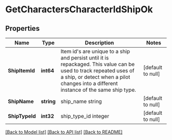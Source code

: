 # GetCharactersCharacterIdShipOk

## Properties
Name | Type | Description | Notes
------------ | ------------- | ------------- | -------------
**ShipItemId** | **int64** | Item id&#39;s are unique to a ship and persist until it is repackaged. This value can be used to track repeated uses of a ship, or detect when a pilot changes into a different instance of the same ship type. | [default to null]
**ShipName** | **string** | ship_name string | [default to null]
**ShipTypeId** | **int32** | ship_type_id integer | [default to null]

[[Back to Model list]](../README.md#documentation-for-models) [[Back to API list]](../README.md#documentation-for-api-endpoints) [[Back to README]](../README.md)


